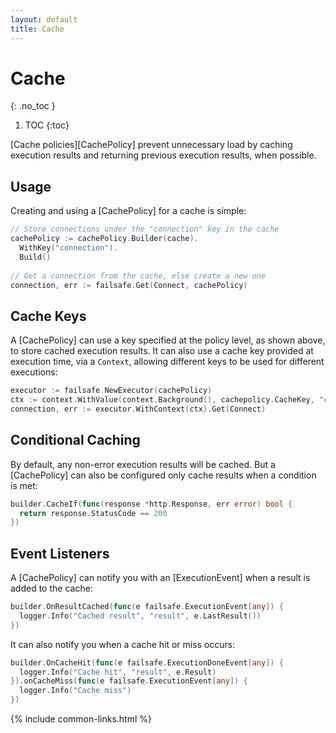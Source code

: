```yaml
---
layout: default
title: Cache
---
```


# Cache
{: .no_toc }

1. TOC
{:toc}

[Cache policies][CachePolicy] prevent unnecessary load by caching execution results and returning previous execution results, when possible. 

## Usage

Creating and using a [CachePolicy] for a cache is simple:

```go
// Store connections under the "connection" key in the cache
cachePolicy := cachePolicy.Builder(cache).
  WithKey("connection").
  Build()
  
// Get a connection from the cache, else create a new one
connection, err := failsafe.Get(Connect, cachePolicy)
```

## Cache Keys

A [CachePolicy] can use a key specified at the policy level, as shown above, to store cached execution results. It can also use a cache key provided at execution time, via a `Context`, allowing different keys to be used for different executions:

```go
executor := failsafe.NewExecutor(cachePolicy)
ctx := context.WithValue(context.Background(), cachepolicy.CacheKey, "connection")
connection, err := executor.WithContext(ctx).Get(Connect)
```

## Conditional Caching

By default, any non-error execution results will be cached. But a [CachePolicy] can also be configured only cache results when a condition is met:

```go
builder.CacheIf(func(response *http.Response, err error) bool {
  return response.StatusCode == 200
})
```

## Event Listeners

A [CachePolicy] can notify you with an [ExecutionEvent] when a result is added to the cache:

```go
builder.OnResultCached(func(e failsafe.ExecutionEvent[any]) {
  logger.Info("Cached result", "result", e.LastResult())
})
```

It can also notify you when a cache hit or miss occurs:

```go
builder.OnCacheHit(func(e failsafe.ExecutionDoneEvent[any]) {
  logger.Info("Cache hit", "result", e.Result)
}).onCacheMiss(func(e failsafe.ExecutionEvent[any]) {
  logger.Info("Cache miss")
})
```

{% include common-links.html %}